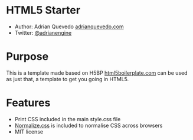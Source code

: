HTML5 Starter
===================================================

- Author: Adrian Quevedo [adrianquevedo.com](http://adrianquevedo.com)
- Twitter: [@adrianengine](http://twitter.com/adrianengine)

Purpose
=======

This is a template made based on H5BP [html5boilerplate.com](http://html5boilerplate.com) can be used as just that, a template to get you going in HTML5.

Features
========

- Print CSS included in the main style.css file
- [Normalize.css](http://necolas.github.com/normalize.css/) is included to normalise CSS across browsers
- MIT license